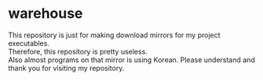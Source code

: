 # warehouse
This repository is just for making download mirrors for my project executables. <br>
Therefore, this repository is pretty useless. <br>
Also almost programs on that mirror is using Korean. Please understand and thank you for visiting my repository.
